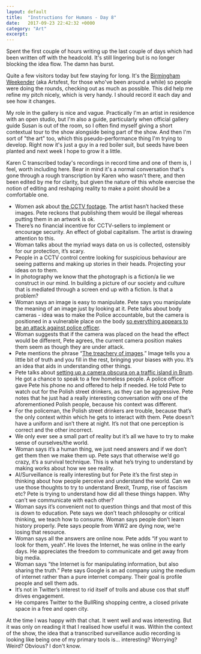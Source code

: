 ```yaml
---
layout: default
title:  "Instructions for Humans - Day 8"
date:   2017-09-23 22:42:32 +0000
category: "Art"
excerpt: 
---
```


Spent the first couple of hours writing up the last couple of days which had been written off with the headcold. It's still lingering but is no longer blocking the idea flow. The damn has burst.

Quite a few visitors today but few staying for long. It's the [Birmingham Weekender](http://www.birminghamweekender.com) (aka Artsfest, for those who've been around a while) so people were doing the rounds, checking out as much as possible. This did help me refine my pitch nicely, which is very handy. I should record it each day and see how it changes. 

My role in the gallery is nice and vague. Practically I'm an artist in residence with an open studio, but I'm also a guide, particularly when official gallery guide Susan is out of the room, so I often find myself giving a short contextual tour to the show alongside being part of the show. And then I'm sort of "the art" too, which this pseudo-performance thing I'm trying to develop. Right now it's just a guy in a red boiler suit, but seeds have been planted and next week I hope to grow it a little. 

Karen C transcribed today's recordings in record time and one of them is, I feel, worth including here. Bear in mind it's a normal conversation that's gone through a rough transcription by Karen who wasn't there, and then been edited by me for clarity, but given the nature of this whole exercise the notion of editing and reshaping reality to make a point should be a comfortable one. 

- Women ask about [the CCTV footage](http://www.backdoored.io). The artist hasn’t hacked these images. Pete reckons that publishing them would be illegal whereas putting them in an artwork is ok. 
- There’s no financial incentive for CCTV-sellers to implement or encourage security. An effect of global capitalism. The artist is drawing attention to this.
- Woman talks about the myriad ways data on us is collected, ostensibly for our protection, it’s scary. 
- People in a CCTV control centre looking for suspicious behaviour are seeing patterns and making up stories in their heads. Projecting your ideas on to them.
- In photography we know that the photograph is a fiction/a lie we construct in our mind. In building a picture of our society and culture that is mediated through a screen end up with a fiction. Is that a problem? 
- Woman says an image is easy to manipulate. Pete says you manipulate the meaning of an image just by looking at it. 
Pete talks about body cameras - idea was to make the Police accountable, but the camera is positioned in a vulnerable place on the body [so everything appears to be an attack against police officer](https://www.nytimes.com/interactive/2016/04/01/us/police-bodycam-video.html). 
- Woman suggests that if the camera was placed on the head the effect would be different, Pete agrees, the current camera position makes them seem as though they are under attack. 
- Pete mentions the phrase “[The treachery of images](https://en.wikipedia.org/wiki/The_Treachery_of_Images).” Image tells you a little bit of truth and you fill in the rest, bringing your biases with you. It’s an idea that aids in understanding other things.
- Pete talks about [setting up a camera obscura on a traffic island in Brum](http://bhamobscura.com/artworks/obscura-island/). He got a chance to speak to a few homeless people. A police officer gave Pete his phone no and offered to help if needed. He told Pete to watch out for the Polish street drinkers, as they can be aggressive. Pete notes that he just had a really interesting conversation with one of the aforementioned Polish people, because his context was different.
- For the policeman, the Polish street drinkers are trouble, because that’s the only context within which he gets to interact with them. Pete doesn’t have a uniform and isn’t there at night. It’s not that one perception is correct and the other incorrect. 
- We only ever see a small part of reality but it’s all we have to try to make sense of ourselves/the world. 
- Woman says it’s a human thing, we just need answers and if we don’t get them then we make them up. Pete says that otherwise we’d go crazy, it’s a survival technique. This is what he’s trying to understand by making works about how we see reality.
- AI/Surveillance is really interesting but for Pete it’s the first step in thinking about how people perceive and understand the world. Can we use those thoughts to try to understand Brexit, Trump, rise of fascism etc? Pete is trying to understand how did all these things happen. Why can’t we communicate with each other?
- Woman says it’s convenient not to question things and that most of this is down to education. Pete says we don’t teach philosophy or critical thinking, we teach how to consume. Woman says people don’t learn history properly. Pete says people from WW2 are dying now, we’re losing that resource.
- Woman says all the answers are online now. Pete adds “if you want to look for them, yeah”. He loves the Internet, he was online in the early days. He appreciates the freedom to communicate and get away from big media.
- Woman says “the Internet is for manipulating information, but also sharing the truth.” Pete says Google is an ad company using the medium of internet rather than a pure internet company. Their goal is profile people and sell them ads.
- It’s not in Twitter’s interest to rid itself of trolls and abuse cos that stuff drives engagement.
- He compares Twitter to the BullRing shopping centre, a closed private space in a free and open city.

At the time I was happy with that chat. It went well and was interesting. But it was only on reading it that I realised how useful it was. Within the context of the show, the idea that a transcribed surveillance audio recording is looking like being one of my primary tools is... interesting? Worrying? Weird? Obvious? I don't know. 
